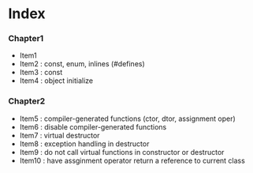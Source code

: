 # Index

### Chapter1
- Item1
- Item2 : const, enum, inlines (#defines)
- Item3 : const
- Item4 : object initialize

### Chapter2
- Item5 : compiler-generated functions (ctor, dtor, assignment oper)
- Item6 : disable compiler-generated functions
- Item7 : virtual destructor
- Item8 : exception handling in destructor
- Item9 : do not call virtual functions in constructor or destructor
- Item10 : have assginment operator return a reference to current class

